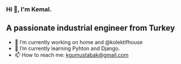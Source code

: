 ### Hi 👋, I'm Kemal.
## A passionate industrial engineer from Turkey


- 🔭 I’m currently working on home and @kolektifhouse
- 🌱 I’m currently learning Pyhton and Django.
- 📫 How to reach me: kgumustabak@gmail.com

<!--
**kemalgumustabak/kemalgumustabak** is a ✨ _special_ ✨ repository because its `README.md` (this file) appears on your GitHub profile.

Here are some ideas to get you started:
-->
